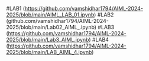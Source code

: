 #LAB1 (https://github.com/vamshidhar1794/AIML-2024-2025/blob/main/AIML_LAB_01.ipynb)
#LAB2 (github.com/vamshidhar1794/AIML-2024-2025/blob/main/Lab02_AIML_.ipynb)
#LAB3 (https://github.com/vamshidhar1794/AIML-2024-2025/blob/main/Lab3_AIML.ipynb)
#LAB4 (https://github.com/vamshidhar1794/AIML-2024-2025/blob/main/LAB_AIML_4.ipynb)
